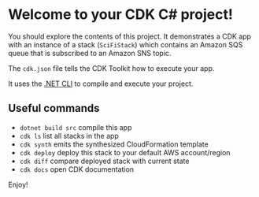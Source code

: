 # Welcome to your CDK C# project!

You should explore the contents of this project. It demonstrates a CDK app with an instance of a stack (`SciFiStack`)
which contains an Amazon SQS queue that is subscribed to an Amazon SNS topic.

The `cdk.json` file tells the CDK Toolkit how to execute your app.

It uses the [.NET CLI](https://docs.microsoft.com/dotnet/articles/core/) to compile and execute your project.

## Useful commands

* `dotnet build src` compile this app
* `cdk ls`           list all stacks in the app
* `cdk synth`       emits the synthesized CloudFormation template
* `cdk deploy`      deploy this stack to your default AWS account/region
* `cdk diff`        compare deployed stack with current state
* `cdk docs`        open CDK documentation

Enjoy!
